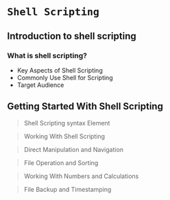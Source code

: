 # `Shell Scripting`

## Introduction to shell scripting
### What is shell scripting?
- Key Aspects of Shell Scripting
- Commonly Use Shell for Scripting
- Target Audience

## **Getting Started With Shell Scripting**
> Shell Scripting syntax Element

> Working With Shell Scripting

> Direct Manipulation and Navigation

> File Operation and Sorting

> Working With Numbers and Calculations

> File Backup and Timestamping
